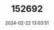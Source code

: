 ---
title: "152692"
category: "Echinocereus enneacanthus"
draft: false
date: 2024-02-22 13:03:51
languages:
  English: ["Smallspine Pitaya", "Pitaya"]
  Spanish; Castilian: ["Órgano-pequeño Alicoche Real"]
---